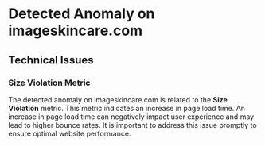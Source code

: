 # Detected Anomaly on imageskincare.com

## Technical Issues

### Size Violation Metric

The detected anomaly on imageskincare.com is related to the **Size Violation** metric. This metric indicates an increase in page load time. An increase in page load time can negatively impact user experience and may lead to higher bounce rates. It is important to address this issue promptly to ensure optimal website performance.